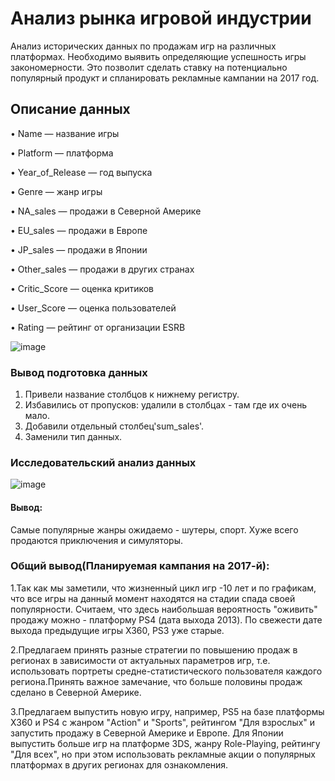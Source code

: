 # Анализ рынка игровой индустрии
Анализ исторических данных по продажам игр на различных платформах. Необходимо выявить определяющие успешность игры закономерности. Это позволит сделать ставку на потенциально популярный продукт и спланировать рекламные кампании на 2017 год.
## Описание данных
• Name — название игры

• Platform — платформа

• Year_of_Release — год выпуска

• Genre — жанр игры

• NA_sales — продажи в Северной Америке

• EU_sales — продажи в Европе

• JP_sales — продажи в Японии

• Other_sales — продажи в других странах

• Critic_Score — оценка критиков

• User_Score — оценка пользователей

• Rating — рейтинг от организации ESRB

![image](https://github.com/IT-DS-Alex/Portfolio/assets/140064630/041f368a-7d80-4527-9593-df131286d6a3)

### Вывод подготовка данных
1. Привели название столбцов к нижнему регистру.
2. Избавились от пропусков: удалили в столбцах - там где их очень мало.
3. Добавили отдельный столбец'sum_sales'.
4. Заменили тип данных.

### Исследовательский анализ данных
![image](https://github.com/IT-DS-Alex/Portfolio/assets/140064630/fc402707-1d9b-4ccd-ac9e-ffdb22a7d3bc)

#### Вывод: 
Самые популярные жанры ожидаемо - шутеры, спорт. Хуже всего продаются приключения и симуляторы.

### Общий вывод(Планируемая кампания на 2017-й):
1.Так как мы заметили, что жизненный цикл игр -10 лет и по графикам, что все игры на данный момент находятся на стадии спада своей популярности. Считаем, что здесь наибольшая вероятность "оживить" продажу можно - платформу PS4 (дата выхода 2013). По свежести дате выхода предыдущие игры X360, PS3 уже старые.

2.Предлагаем принять разные стратегии по повышению продаж в регионах в зависимости от актуальных параметров игр, т.е. использовать портреты средне-статистического пользователя каждого региона.Принять важное замечание, что больше половины продаж сделано в Северной Америке.

3.Предлагаем выпустить новую игру, например, PS5 на базе платформы X360 и PS4 c жанром "Action" и "Sports", рейтингом "Для взрослых" и запустить продажу в Северной Америке и Европе. Для Японии выпустить больше игр на платформе 3DS, жанру Role-Playing, рейтингу "Для всех", но при этом использовать рекламные акции о популярных платформах в других регионах для ознакомления.

